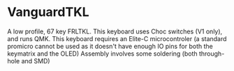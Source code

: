 # VanguardTKL
A low profile, 67 key FRLTKL. This keyboard uses Choc switches (V1 only), and runs QMK. This keyboard requires an Elite-C microcontroler (a standard promicro cannot be used as it doesn't have enough IO pins for both the keymatrix and the OLED) Assembly involves some soldering (both through-hole and SMD)
